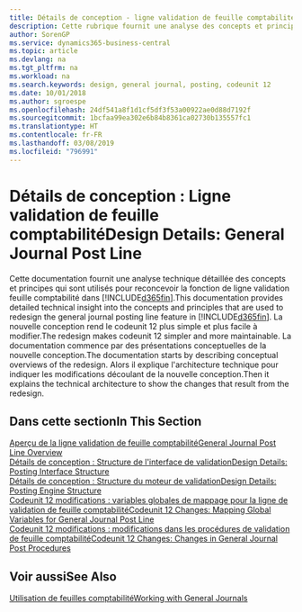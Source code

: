 ```yaml
---
title: Détails de conception - ligne validation de feuille comptabilité | Microsoft Docs
description: Cette rubrique fournit une analyse des concepts et principes qui sont utilisés pour reconcevoir la fonction de ligne validation feuille comptabilité dans Business Central.
author: SorenGP
ms.service: dynamics365-business-central
ms.topic: article
ms.devlang: na
ms.tgt_pltfrm: na
ms.workload: na
ms.search.keywords: design, general journal, posting, codeunit 12
ms.date: 10/01/2018
ms.author: sgroespe
ms.openlocfilehash: 24df541a8f1d1cf5df3f53a00922ae0d88d7192f
ms.sourcegitcommit: 1bcfaa99ea302e6b84b8361ca02730b135557fc1
ms.translationtype: HT
ms.contentlocale: fr-FR
ms.lasthandoff: 03/08/2019
ms.locfileid: "796991"
---
```

# <a name="design-details-general-journal-post-line"></a><span data-ttu-id="24d8d-103">Détails de conception : Ligne validation de feuille comptabilité</span><span class="sxs-lookup"><span data-stu-id="24d8d-103">Design Details: General Journal Post Line</span></span>
<span data-ttu-id="24d8d-104">Cette documentation fournit une analyse technique détaillée des concepts et principes qui sont utilisés pour reconcevoir la fonction de ligne validation feuille comptabilité dans [!INCLUDE[d365fin](includes/d365fin_md.md)].</span><span class="sxs-lookup"><span data-stu-id="24d8d-104">This documentation provides detailed technical insight into the concepts and principles that are used to redesign the general journal posting line feature in [!INCLUDE[d365fin](includes/d365fin_md.md)].</span></span> <span data-ttu-id="24d8d-105">La nouvelle conception rend le codeunit 12 plus simple et plus facile à modifier.</span><span class="sxs-lookup"><span data-stu-id="24d8d-105">The redesign makes codeunit 12 simpler and more maintainable.</span></span> <span data-ttu-id="24d8d-106">La documentation commence par des présentations conceptuelles de la nouvelle conception.</span><span class="sxs-lookup"><span data-stu-id="24d8d-106">The documentation starts by describing conceptual overviews of the redesign.</span></span> <span data-ttu-id="24d8d-107">Alors il explique l'architecture technique pour indiquer les modifications découlant de la nouvelle conception.</span><span class="sxs-lookup"><span data-stu-id="24d8d-107">Then it explains the technical architecture to show the changes that result from the redesign.</span></span>  

## <a name="in-this-section"></a><span data-ttu-id="24d8d-108">Dans cette section</span><span class="sxs-lookup"><span data-stu-id="24d8d-108">In This Section</span></span>  
[<span data-ttu-id="24d8d-109">Aperçu de la ligne validation de feuille comptabilité</span><span class="sxs-lookup"><span data-stu-id="24d8d-109">General Journal Post Line Overview</span></span>](design-details-general-journal-post-line-overview.md)  
[<span data-ttu-id="24d8d-110">Détails de conception : Structure de l'interface de validation</span><span class="sxs-lookup"><span data-stu-id="24d8d-110">Design Details: Posting Interface Structure</span></span>](design-details-posting-interface-structure.md)  
[<span data-ttu-id="24d8d-111">Détails de conception : Structure du moteur de validation</span><span class="sxs-lookup"><span data-stu-id="24d8d-111">Design Details: Posting Engine Structure</span></span>](design-details-posting-engine-structure.md)  
[<span data-ttu-id="24d8d-112">Codeunit 12 modifications : variables globales de mappage pour la ligne de validation de feuille comptabilité</span><span class="sxs-lookup"><span data-stu-id="24d8d-112">Codeunit 12 Changes: Mapping Global Variables for General Journal Post Line</span></span>](design-details-codeunit-12-changes-mapping-global-variables-for-general-journal-post-line.md)  
[<span data-ttu-id="24d8d-113">Codeunit 12 modifications : modifications dans les procédures de validation de feuille comptabilité</span><span class="sxs-lookup"><span data-stu-id="24d8d-113">Codeunit 12 Changes: Changes in General Journal Post Procedures</span></span>](design-details-codeunit-12-changes-changes-in-general-journal-post-procedures.md)  

## <a name="see-also"></a><span data-ttu-id="24d8d-114">Voir aussi</span><span class="sxs-lookup"><span data-stu-id="24d8d-114">See Also</span></span>  
[<span data-ttu-id="24d8d-115">Utilisation de feuilles comptabilité</span><span class="sxs-lookup"><span data-stu-id="24d8d-115">Working with General Journals</span></span>](ui-work-general-journals.md)
